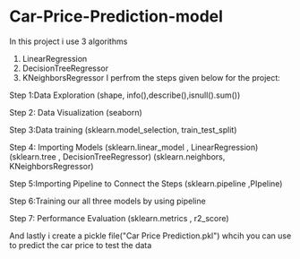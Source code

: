 # Car-Price-Prediction-model
In this project i use 3 algorithms

1. LinearRegression
2. DecisionTreeRegressor
3. KNeighborsRegressor
I perfrom the steps given below for the project:

Step 1:Data Exploration (shape, info(),describe(),isnull().sum())

Step 2: Data Visualization (seaborn)

Step 3:Data training (sklearn.model_selection, train_test_split)

Step 4: Importing Models (sklearn.linear_model , LinearRegression) (sklearn.tree , DecisionTreeRegressor) (sklearn.neighbors, KNeighborsRegressor)

Step 5:Importing Pipeline to Connect the Steps (sklearn.pipeline ,PIpeline)

Step 6:Training our all three models by using pipeline

Step 7: Performance Evaluation (sklearn.metrics , r2_score)

And lastly i create a pickle file("Car Price Prediction.pkl") whcih you can use to predict the car price to test the data 
